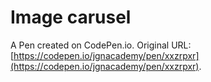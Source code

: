# Image carusel

A Pen created on CodePen.io. Original URL: [https://codepen.io/jgnacademy/pen/xxzrpxr](https://codepen.io/jgnacademy/pen/xxzrpxr).

